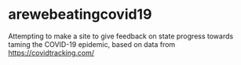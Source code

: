 # arewebeatingcovid19
Attempting to make a site to give feedback on state progress towards taming the COVID-19 epidemic, based on data from https://covidtracking.com/
